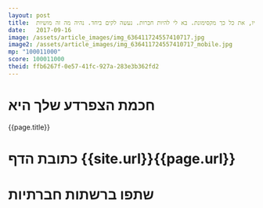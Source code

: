 ```yaml
---
layout: post
title:  יו, את כל כך מקסימונת. בא לי להיות חברות. נעשה לקים ביחד. נהיה מה זה מושיות
date:   2017-09-16
image: /assets/article_images/img_636411724557410717.jpg
image2: /assets/article_images/img_636411724557410717_mobile.jpg
mp: "100011000"
score: 100011000
theid: ffb6267f-0e57-41fc-927a-283e3b362fd2
---
```

# חכמת הצפרדע שלך היא
{{page.title}}

# כתובת הדף {{site.url}}{{page.url}}
# שתפו ברשתות חברתיות